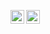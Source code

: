 [<img align="left" alt="snieking | Twitter" width="22px" src="https://cdn.jsdelivr.net/npm/simple-icons@v3/icons/twitter.svg" />][twitter]
[<img align="left" alt="viktorplane | LinkedIn" width="22px" src="https://cdn.jsdelivr.net/npm/simple-icons@v3/icons/linkedin.svg" />][linkedin]

[twitter]: https://twitter.com/snieking
[linkedin]: https://linkedin.com/in/viktorplane
